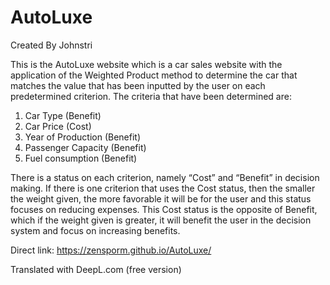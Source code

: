 # AutoLuxe

Created By Johnstri

This is the AutoLuxe website which is a car sales website with the application of the Weighted Product method to determine the car that matches the value that has been inputted by the user on each predetermined criterion.
The criteria that have been determined are:
1. Car Type (Benefit)
2. Car Price (Cost)
3. Year of Production (Benefit)
4. Passenger Capacity (Benefit)
5. Fuel consumption (Benefit)

There is a status on each criterion, namely “Cost” and “Benefit” in decision making. If there is one criterion that uses the Cost status, then the smaller the weight given, the more favorable it will be for the user and this status focuses on reducing expenses. This Cost status is the opposite of Benefit, which if the weight given is greater, it will benefit the user in the decision system and focus on increasing benefits.


Direct link: https://zensporm.github.io/AutoLuxe/

Translated with DeepL.com (free version)
